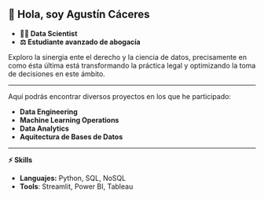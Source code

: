 👋 Hola, soy **Agustín Cáceres**
---

- **👨‍💻 Data Scientist**
- **⚖ Estudiante avanzado de abogacía**
  
Exploro la sinergia ente el derecho y la ciencia de datos, precisamente en como ésta última está transformando la práctica legal y optimizando la toma de decisiones en este ámbito.

---
Aquí podrás encontrar diversos proyectos en los que he participado:
- **Data Engineering**
- **Machine Learning Operations**
- **Data Analytics**
- **Aquitectura de Bases de Datos**

---
**⚡ Skills**
- **Languajes:** Python, SQL, NoSQL
- **Tools**: Streamlit, Power BI, Tableau
